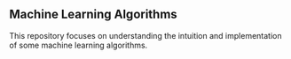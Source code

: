 ## Machine Learning Algorithms

This repository focuses on understanding the intuition and implementation of some machine learning algorithms.
